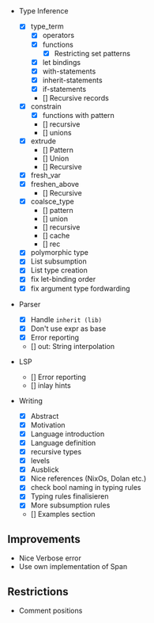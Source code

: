 ##

- Type Inference

  - [x] type_term
    - [x] operators
    - [x] functions
      - [x] Restricting set patterns
    - [x] let bindings
    - [x] with-statements
    - [x] inherit-statements
    - [x] if-statements
    - [] Recursive records
  - [x] constrain
    - [x] functions with pattern
    - [] recursive
    - [] unions
  - [x] extrude
    - [] Pattern
    - [] Union
    - [] Recursive
  - [x] fresh_var
  - [x] freshen_above
    - [] Recursive
  - [x] coalsce_type
    - [] pattern
    - [] union
    - [] recursive
    - [] cache
    - [] rec
  - [x] polymorphic type
  - [x] List subsumption
  - [x] List type creation
  - [x] fix let-binding order
  - [x] fix argument type fordwarding

- Parser
  - [x] Handle `inherit (lib)`
  - [x] Don't use expr as base
  - [x] Error reporting
  - [] out: String interpolation

- LSP
  - [] Error reporting
  - [] inlay hints

- Writing
  - [x] Abstract
  - [x] Motivation
  - [x] Language introduction
  - [x] Language definition
  - [x] recursive types
  - [x] levels
  - [x] Ausblick
  - [x] Nice references (NixOs, Dolan etc.)
  - [x] check bool naming in typing rules
  - [x] Typing rules finalisieren
  - [x] More subsumption rules
  - [] Examples section

## Improvements
- Nice Verbose error
- Use own implementation of Span

## Restrictions
- Comment positions
